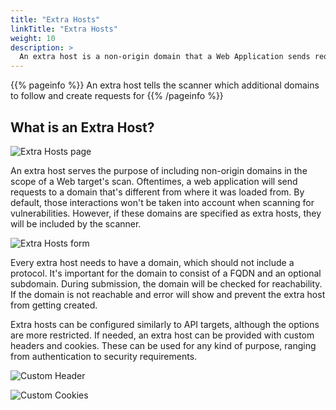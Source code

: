 ```yaml
---
title: "Extra Hosts"
linkTitle: "Extra Hosts"
weight: 10
description: >
  An extra host is a non-origin domain that a Web Application sends requests to.
---
```


{{% pageinfo %}}
An extra host tells the scanner which additional domains to follow and create requests for
{{% /pageinfo %}}

## What is an Extra Host?

![Extra Hosts page](/deepdive/scans/extra-hosts/ExtraHosts_List.png "Extra Hosts page")

An extra host serves the purpose of including non-origin domains in the scope of a Web target's scan. 
Oftentimes, a web application will send requests to a domain that's different from where it was loaded from. By default, those interactions won't be taken into account when scanning for vulnerabilities. However, if these domains are specified as extra hosts, they will be included by the scanner.

![Extra Hosts form](/deepdive/scans/extra-hosts/ExtraHosts_Create.png "Extra Hosts form")

Every extra host needs to have a domain, which should not include a protocol. It's important for the domain to consist of a FQDN and an optional subdomain. During submission, the domain will be checked for reachability. If the domain is not reachable and error will show and prevent the extra host from getting created.

Extra hosts can be configured similarly to API targets, although the options are more restricted. If needed, an extra host can be provided with custom headers and cookies. These can be used for any kind of purpose, ranging from authentication to security requirements.

![Custom Header](/deepdive/scans/extra-hosts/ExtraHosts_CustomHeaders.png "Custom Header")

![Custom Cookies](/deepdive/scans/extra-hosts/ExtraHosts_CustomCookies.png "Custom Cookies")